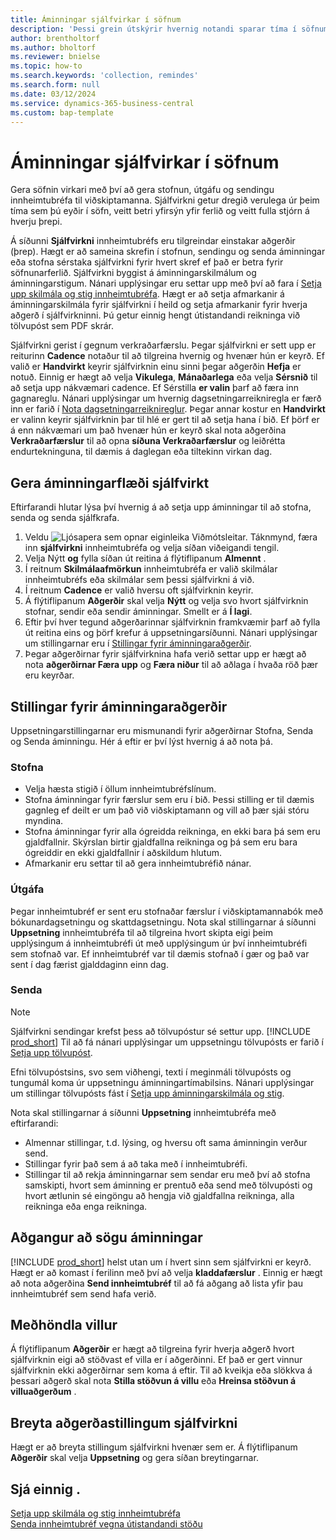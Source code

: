 ```yaml
---
title: Áminningar sjálfvirkar í söfnum
description: 'Þessi grein útskýrir hvernig notandi sparar tíma í söfnum með því að gera ferli við stofnun, útgáfu og sendingu innheimtubréfa til viðskiptamanna.'
author: brentholtorf
ms.author: bholtorf
ms.reviewer: bnielse
ms.topic: how-to
ms.search.keywords: 'collection, remindes'
ms.search.form: null
ms.date: 03/12/2024
ms.service: dynamics-365-business-central
ms.custom: bap-template
---
```

# Áminningar sjálfvirkar í söfnum

Gera söfnin virkari með því að gera stofnun, útgáfu og sendingu innheimtubréfa til viðskiptamanna. Sjálfvirkni getur dregið verulega úr þeim tíma sem þú eyðir í söfn, veitt betri yfirsýn yfir ferlið og veitt fulla stjórn á hverju þrepi.

Á síðunni **Sjálfvirkni** innheimtubréfs eru tilgreindar einstakar aðgerðir (þrep). Hægt er að sameina skrefin í stofnun, sendingu og senda áminningar eða stofna sérstaka sjálfvirkni fyrir hvert skref ef það er betra fyrir söfnunarferlið. Sjálfvirkni byggist á áminningarskilmálum og áminningarstigum. Nánari upplýsingar eru settar upp með því að fara í [Setja upp skilmála og stig innheimtubréfa](finance-setup-reminders.md). Hægt er að setja afmarkanir á áminningarskilmála fyrir sjálfvirkni í heild og setja afmarkanir fyrir hverja aðgerð í sjálfvirkninni. Þú getur einnig hengt útistandandi reikninga við tölvupóst sem PDF skrár.

Sjálfvirkni gerist í gegnum verkraðarfærslu. Þegar sjálfvirkni er sett upp er reiturinn **Cadence** notaður til að tilgreina hvernig og hvenær hún er keyrð. Ef valið er **Handvirkt** keyrir sjálfvirknin einu sinni þegar aðgerðin **Hefja** er notuð. Einnig er hægt að velja **Vikulega**, **Mánaðarlega** eða velja **Sérsnið** til að setja upp nákvæmari cadence. Ef Sérstilla **er valin** þarf að færa inn gagnareglu. Nánari upplýsingar um hvernig dagsetningarreikniregla er færð inn er farið í [Nota dagsetningarreiknireglur](ui-enter-date-ranges.md#use-date-formulas). Þegar annar kostur en **Handvirkt** er valinn keyrir sjálfvirknin þar til hlé er gert til að setja hana í bið. Ef þörf er á enn nákvæmari um það hvenær hún er keyrð skal nota aðgerðina **Verkraðarfærslur** til að opna **síðuna Verkraðarfærslur** og leiðrétta endurtekninguna, til dæmis á daglegan eða tiltekinn virkan dag.

## Gera áminningarflæði sjálfvirkt

Eftirfarandi hlutar lýsa því hvernig á að setja upp áminningar til að stofna, senda og senda sjálfkrafa.

1. Veldu ![Ljósapera sem opnar eiginleika Viðmótsleitar.](media/ui-search/search_small.png "Segðu mér hvað þú vilt gera") Táknmynd, færa inn **sjálfvirkni** innheimtubréfa og velja síðan viðeigandi tengil.
1. Velja Nýtt **og** fylla síðan út reitina á flýtiflipanum **Almennt** .
1. Í reitnum **Skilmálaafmörkun** innheimtubréfa er valið skilmálar innheimtubréfs eða skilmálar sem þessi sjálfvirkni á við.
1. Í reitnum **Cadence** er valið hversu oft sjálfvirknin keyrir.
1. Á flýtiflipanum **Aðgerðir** skal velja **Nýtt** og velja svo hvort sjálfvirknin stofnar, sendir eða sendir áminningar. Smellt er á **Í lagi**.
1. Eftir því hver tegund aðgerðarinnar sjálfvirknin framkvæmir þarf að fylla út reitina eins og þörf krefur á uppsetningarsíðunni. Nánari upplýsingar um stillingarnar eru í [Stillingar fyrir áminningaraðgerðir](#settings-for-reminder-actions).
1. Þegar aðgerðirnar fyrir sjálfvirknina hafa verið settar upp er hægt að nota **aðgerðirnar Færa upp** og **Færa niður** til að aðlaga í hvaða röð þær eru keyrðar.

## Stillingar fyrir áminningaraðgerðir

Uppsetningarstillingarnar eru mismunandi fyrir aðgerðirnar Stofna, Senda og Senda áminningu. Hér á eftir er því lýst hvernig á að nota þá.

### Stofna

* Velja hæsta stigið í öllum innheimtubréfslínum.  
* Stofna áminningar fyrir færslur sem eru í bið. Þessi stilling er til dæmis gagnleg ef deilt er um það við viðskiptamann og vill að þær sjái stóru myndina.
* Stofna áminningar fyrir alla ógreidda reikninga, en ekki bara þá sem eru gjaldfallnir. Skýrslan birtir gjaldfallna reikninga og þá sem eru bara ógreiddir en ekki gjaldfallnir í aðskildum hlutum.
* Afmarkanir eru settar til að gera innheimtubréfið nánar.

### Útgáfa

Þegar innheimtubréf er sent eru stofnaðar færslur í viðskiptamannabók með bókunardagsetningu og skattdagsetningu. Nota skal stillingarnar á síðunni **Uppsetning** innheimtubréfa til að tilgreina hvort skipta eigi þeim upplýsingum á innheimtubréfi út með upplýsingum úr því innheimtubréfi sem stofnað var. Ef innheimtubréf var til dæmis stofnað í gær og það var sent í dag færist gjalddaginn einn dag.

### Senda

> [!NOTE]
> Sjálfvirkni sendingar krefst þess að tölvupóstur sé settur upp. [!INCLUDE [prod_short](includes/prod_short.md)] Til að fá nánari upplýsingar um uppsetningu tölvupósts er farið í [Setja upp tölvupóst](admin-how-setup-email.md).

Efni tölvupóstsins, svo sem viðhengi, texti í meginmáli tölvupósts og tungumál koma úr uppsetningu áminningartímabilsins. Nánari upplýsingar um stillingar tölvupósts fást í [Setja upp áminningarskilmála og stig](finance-setup-reminders.md).

Nota skal stillingarnar á síðunni **Uppsetning** innheimtubréfa með eftirfarandi:

* Almennar stillingar, t.d. lýsing, og hversu oft sama áminningin verður send.
* Stillingar fyrir það sem á að taka með í innheimtubréfi.
* Stillingar til að rekja áminningarnar sem sendar eru með því að stofna samskipti, hvort sem áminning er prentuð eða send með tölvupósti og hvort ætlunin sé eingöngu að hengja við gjaldfallna reikninga, alla reikninga eða enga reikninga. 

## Aðgangur að sögu áminningar

[!INCLUDE [prod_short](includes/prod_short.md)] helst utan um í hvert sinn sem sjálfvirkni er keyrð. Hægt er að komast í ferilinn með því að velja **kladdafærslur** . Einnig er hægt að nota aðgerðina **Send innheimtubréf** til að fá aðgang að lista yfir þau innheimtubréf sem send hafa verið.

## Meðhöndla villur

Á flýtiflipanum **Aðgerðir** er hægt að tilgreina fyrir hverja aðgerð hvort sjálfvirknin eigi að stöðvast ef villa er í aðgerðinni. Ef það er gert vinnur sjálfvirknin ekki aðgerðirnar sem koma á eftir. Til að kveikja eða slökkva á þessari aðgerð skal nota **Stilla stöðvun á villu** eða **Hreinsa stöðvun á villuaðgerðum** .

## Breyta aðgerðastillingum sjálfvirkni

Hægt er að breyta stillingum sjálfvirkni hvenær sem er. Á flýtiflipanum **Aðgerðir** skal velja **Uppsetning** og gera síðan breytingarnar.

## Sjá einnig .

[Setja upp skilmála og stig innheimtubréfa](finance-setup-reminders.md)  
[Senda innheimtubréf vegna útistandandi stöðu](receivables-send-reminders.md)  
